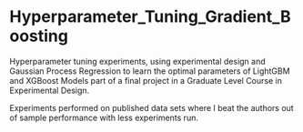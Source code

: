 # Hyperparameter_Tuning_Gradient_Boosting
Hyperparameter tuning experiments, using experimental design and Gaussian Process Regression to learn the optimal parameters of LightGBM and XGBoost Models part of a final project in a Graduate Level Course in Experimental Design.

Experiments performed on published data sets where I beat the authors out of sample performance with less experiments run.
